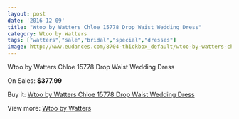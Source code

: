 ```yaml
---
layout: post
date: '2016-12-09'
title: "Wtoo by Watters Chloe 15778 Drop Waist Wedding Dress"
category: Wtoo by Watters
tags: ["watters","sale","bridal","special","dresses"]
image: http://www.eudances.com/8704-thickbox_default/wtoo-by-watters-chloe-15778-drop-waist-wedding-dress.jpg
---
```

Wtoo by Watters Chloe 15778 Drop Waist Wedding Dress

On Sales: **$377.99**
<a href="https://www.eudances.com/en/wtoo-by-watters/2945-wtoo-by-watters-chloe-15778-drop-waist-wedding-dress.html"><amp-img layout="responsive" width="600" height="600" src="//www.eudances.com/8704-thickbox_default/wtoo-by-watters-chloe-15778-drop-waist-wedding-dress.jpg" alt="Wtoo by Watters Chloe 15778 Drop Waist Wedding Dress 0" /></a>
<a href="https://www.eudances.com/en/wtoo-by-watters/2945-wtoo-by-watters-chloe-15778-drop-waist-wedding-dress.html"><amp-img layout="responsive" width="600" height="600" src="//www.eudances.com/8705-thickbox_default/wtoo-by-watters-chloe-15778-drop-waist-wedding-dress.jpg" alt="Wtoo by Watters Chloe 15778 Drop Waist Wedding Dress 1" /></a>
<a href="https://www.eudances.com/en/wtoo-by-watters/2945-wtoo-by-watters-chloe-15778-drop-waist-wedding-dress.html"><amp-img layout="responsive" width="600" height="600" src="//www.eudances.com/8706-thickbox_default/wtoo-by-watters-chloe-15778-drop-waist-wedding-dress.jpg" alt="Wtoo by Watters Chloe 15778 Drop Waist Wedding Dress 2" /></a>

Buy it: [Wtoo by Watters Chloe 15778 Drop Waist Wedding Dress](https://www.eudances.com/en/wtoo-by-watters/2945-wtoo-by-watters-chloe-15778-drop-waist-wedding-dress.html "Wtoo by Watters Chloe 15778 Drop Waist Wedding Dress")

View more: [Wtoo by Watters](https://www.eudances.com/en/49-wtoo-by-watters "Wtoo by Watters")